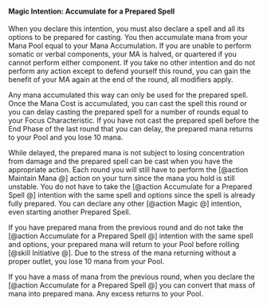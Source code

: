#### Magic Intention: Accumulate for a Prepared Spell

When you declare this intention, you must also declare a spell and all its options to be prepared for casting. You then accumulate mana from your Mana Pool equal to your Mana Accumulation. If you are unable to perform somatic or verbal components, your MA is halved, or quartered if you cannot perform either component. If you take no other intention and do not perform any action except to defend yourself this round, you can gain the benefit of your MA again at the end of the round, all modifiers apply.

Any mana accumulated this way can only be used for the prepared spell. Once the Mana Cost is accumulated, you can cast the spell this round or you can delay casting the prepared spell for a number of rounds equal to your Focus Characteristic. If you have not cast the prepared spell before the End Phase of the last round that you can delay, the prepared mana returns to your Pool and you lose 10 mana.

While delayed, the prepared mana is not subject to losing concentration from damage and the prepared spell can be cast when you have the appropriate action. Each round you will still have to perform the [@action Maintain Mana @] action on your turn since the mana you hold is still unstable. You do not have to take the [@action Accumulate for a Prepared Spell @] intention with the same spell and options since the spell is already fully prepared. You can declare any other [@action Magic @] intention, even starting another Prepared Spell.

If you have prepared mana from the previous round and do not take the [@action Accumulate for a Prepared Spell @] intention with the same spell and options, your prepared mana will return to your Pool before rolling [@skill Initiative @]. Due to the stress of the mana returning without a proper outlet, you lose 10 mana from your Pool.

If you have a mass of mana from the previous round, when you declare the [@action Accumulate for a Prepared Spell @] you can convert that mass of mana into prepared mana. Any excess returns to your Pool.